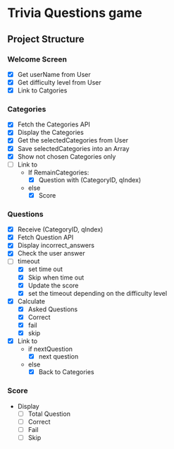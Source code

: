 # Trivia Questions game

## Project Structure

### Welcome Screen 

- [x] Get userName from User
- [x] Get difficulty level from User
- [x] Link to Catgories

### Categories

- [x] Fetch the Categories API
- [x] Display the Categories
- [x] Get the selectedCategories from User
- [x] Save selectedCategories into an Array
- [x] Show not chosen Categories only
- [ ] Link to
    - If RemainCategories:
        - [x] Question with (CategoryID, qIndex)
    - else
        - [x] Score
         
### Questions

- [x] Receive (CategoryID, qIndex)
- [x] Fetch Question API
- [x] Display incorrect_answers
- [x] Check the user answer
- [ ] timeout
    - [x] set time out
    - [x] Skip when time out
    - [x] Update the score
    - [x] set the timeout depending on the difficulty level
- [x] Calculate
    - [x] Asked Questions
    - [x] Correct
    - [x] fail
    - [x] skip 
- [x] Link to
    - if nextQuestion
        - [x] next question
    - else
        - [x] Back to Categories
### Score

- Display
    - [ ] Total Question
    - [ ] Correct
    - [ ] Fail
    - [ ] Skip
